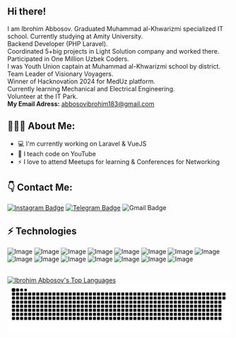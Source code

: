<!--  <img src="https://raw.githubusercontent.com/aemmadi/aemmadi/master/wave.gif" style="with: 30px;"> -->
## Hi there!

I am  Ibrohim Abbosov. Graduated Muhammad al-Khwarizmi specialized IT school. Currently studying at Amity University. <br>
Backend Developer (PHP Laravel). <br>
Coordinated 5+big projects in Light Solution company and worked there. <br>
Participated in One Million Uzbek Coders. <br>
I was Youth Union captain at Muhammad al-Khwarizmi school by district. <br>
Team Leader of Visionary Voyagers. <br>
Winner of Hacknovation 2024 for MedUz platform. <br>
Currently learning Mechanical and Electrical Engineering. <br>
Volunteer at the IT Park. <br>
<b>My Email Adress:</b> abbosovibrohim183@gmail.com</br>
  
<h2 align="left">👨🏻‍💻 About Me:</h2>

- :computer: I'm currently working on Laravel & VueJS
- :triangular_flag_on_post: I teach code on YouTube
- :zap: I love to attend Meetups for learning & Conferences for Networking<br>

<h2 align="left">👇 Contact Me:</h2>

[![Instagram Badge](https://img.shields.io/badge/Instagram-E4405F?style=for-the-badge&logo=instagram&logoColor=white&link=https://t.me/abbibr)](https://www.instagram.com/abbibr_ibrohim)
[![Telegram Badge](https://img.shields.io/badge/Telegram-2CA5E0?style=for-the-badge&logo=telegram&logoColor=white&link=https://t.me/abbibr)](https://t.me/abbibr)
![Gmail Badge](https://img.shields.io/badge/Gmail-D14836?style=for-the-badge&logo=gmail&logoColor=white)


## ⚡ Technologies

![Image](https://img.shields.io/badge/Laravel-FF2D20?style=for-the-badge&logo=laravel&logoColor=white)
![Image](https://img.shields.io/badge/php-777BB4?style=for-the-badge&logo=php&logoColor=white)
![Image](https://img.shields.io/badge/MySQL-005C84?style=for-the-badge&logo=mysql&logoColor=white)
![Image](https://img.shields.io/badge/PostgreSQL-316192?style=for-the-badge&logo=postgresql&logoColor=white)
![Image](https://img.shields.io/badge/JavaScript-323330?style=for-the-badge&logo=javascript&logoColor=F7DF1E)
![Image](https://img.shields.io/badge/Vue.js-35495E?style=for-the-badge&logo=vuedotjs&logoColor=4FC08D)
![Image](https://img.shields.io/badge/jQuery-0769AD?style=for-the-badge&logo=jquery&logoColor=white)
![Image](https://img.shields.io/badge/JWT-000000?style=for-the-badge&logo=JSON%20web%20tokens&logoColor=white)
![Image](https://img.shields.io/badge/json-5E5C5C?style=for-the-badge&logo=json&logoColor=white)
![Image](https://img.shields.io/badge/Git-F05032?style=for-the-badge&logo=git&logoColor=white)
![Image](https://img.shields.io/badge/Sass-CC6699?style=for-the-badge&logo=sass&logoColor=white)
![Image](https://img.shields.io/badge/-HTML5-E34F26?style=for-the-badge&logo=html5&logoColor=white)
![Image](https://img.shields.io/badge/-CSS3-1572B6?style=for-the-badge&logo=css3)
![Image](https://img.shields.io/badge/-Bootstrap-563D7C?style=for-the-badge&logo=bootstrap)
![Image](https://img.shields.io/badge/Wordpress-21759B?style=for-the-badge&logo=wordpress&logoColor=white)

<br>

<div class="display: flex;">
 <a href="https://github.com/abbibr/github-readme-stats"><img alt="Ibrohim Abbosov's Top Languages" src="https://github-readme-stats.vercel.app/api/top-langs/?username=abbibr&langs_count=8&count_private=true&layout=compact&theme=dracula" /></a>
  
 <img src="https://github.com/theMir8/theMir8/blob/output/github-contribution-grid-snake.svg" />
</div>

<br>

<!-- <p align="center"> <img src="https://github-readme-stats.vercel.app/api?username=abbibr&show_icons=true&theme=gotham" alt="abbibr" /> --!
